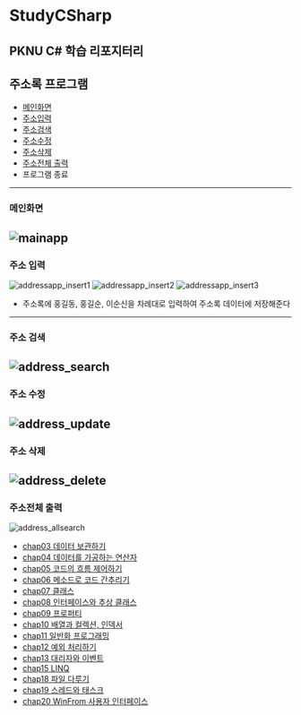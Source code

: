# StudyCSharp
PKNU C# 학습 리포지터리
---
## 주소록 프로그램
- [메인화면](#메인-화면)
- [주소입력](#주소-입력)
- [주소검색](#주소-검색)
- [주소수정](#주소-수정)
- [주소삭제](#주소-삭제)
- [주소전체 출력](#주소전체-출력)
- 프로그램 종료
---
### 메인화면
![mainapp](https://user-images.githubusercontent.com/78572509/110302407-8d2f1c00-803c-11eb-99a1-186fca3757f6.png)
---
### 주소 입력
![addressapp_insert1](https://user-images.githubusercontent.com/78572509/110302169-493c1700-803c-11eb-9f9d-7703c9b7b5ae.png)
![addressapp_insert2](https://user-images.githubusercontent.com/78572509/110302170-493c1700-803c-11eb-85f8-4a54f1bcb8f1.png)
![addressapp_insert3](https://user-images.githubusercontent.com/78572509/110302172-49d4ad80-803c-11eb-8738-b8da7419c545.png)
- 주소록에 홍길동, 홍길순, 이순신을 차례대로 입력하여 주소록 데이터에 저장해준다</p>
---
### 주소 검색
![address_search](https://user-images.githubusercontent.com/78572509/110309031-33325480-8044-11eb-8008-a4dd1bfe60ab.png)
---
### 주소 수정
![address_update](https://user-images.githubusercontent.com/78572509/110302167-48a38080-803c-11eb-9ad5-d4acf077e897.png)
---
### 주소 삭제
![address_delete](https://user-images.githubusercontent.com/78572509/110302165-48a38080-803c-11eb-9a31-904fec41a314.png)
---
### 주소전체 출력
![address_allsearch](https://user-images.githubusercontent.com/78572509/110302161-47725380-803c-11eb-944a-6a7b5313534b.png)


- [chap03 데이터 보관하기](https://github.com/yfla980107/StudyCSharp21/tree/main/chap03/Chap03App)
- [chap04 데이터를 가공하는 연산자](https://github.com/yfla980107/StudyCSharp21/tree/main/chap04/Chap04App)
- [chap05 코드의 흐름 제어하기](https://github.com/yfla980107/StudyCSharp21/tree/main/chap05/Chap05App)
- [chap06 메소드로 코드 간추리기](https://github.com/yfla980107/StudyCSharp21/tree/main/chap06/Chap06App)
- [chap07 클래스](https://github.com/yfla980107/StudyCSharp21/tree/main/chap07/Chap07App)
- [chap08 인터페이스와 추상 클래스](https://github.com/yfla980107/StudyCSharp21/tree/main/chap08/Chap08App)
- [chap09 프로퍼티](https://github.com/yfla980107/StudyCSharp21/tree/main/chap09/Chap09App)
- [chap10 배열과 컬렉션, 인덱서](https://github.com/yfla980107/StudyCSharp21/tree/main/chap10/Chap10App)
- [chap11 일반화 프로그래밍](https://github.com/yfla980107/StudyCSharp21/tree/main/chap11/Chap11App)
- [chap12 예외 처리하기](https://github.com/yfla980107/StudyCSharp21/tree/main/chap12/Chap12App)
- [chap13 대리자와 이벤트](https://github.com/yfla980107/StudyCSharp21/tree/main/chap13/Chap13App)
- [chap15 LINQ](https://github.com/yfla980107/StudyCSharp21/tree/main/chap15/Chap15App)
- [chap18 파일 다루기](https://github.com/yfla980107/StudyCSharp21/tree/main/chap18/Chap18App)
- [chap19 스레드와 태스크](https://github.com/yfla980107/StudyCSharp21/tree/main/chap19/Chap19App)
- [chap20 WinFrom 사용자 인터페이스](https://github.com/yfla980107/StudyCSharp21/tree/main/chap20/Chap20App)
